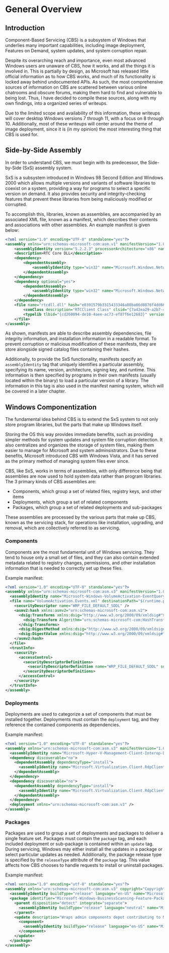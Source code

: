 # General Overview

## Introduction

Component-Based Servicing (CBS) is a subsystem of Windows that underlies many important capabilities, including image deployment, Features on Demand, system updates, and system corruption repair.

Despite its overarching reach and importance, even most advanced Windows users are unaware of CBS, how it works, and all the things it is involved in. This is partially by design, as Microsoft has released little official information as to how CBS works, and much of its functionality is locked away behind undocumented APIs. As such, the most comprehensive sources of information on CBS are scattered between various online chatrooms and obscure forums, making them hard to find and vulnerable to being lost. Thus, I have decided to compile these sources, along with my own findings, into a organized series of writeups.

Due to the limited scope and availability of this information, these writeups will cover desktop Windows versions 7 through 11, with a focus on 8 through 10. Additionally, most of these writeups will center around the theme of image deployment, since it is (in my opinion) the most interesting thing that CBS is used for.

## Side-by-Side Assembly

In order to understand CBS, we must begin with its predecessor, the Side-by-Side (SxS) assembly system.

SxS is a subsystem introduced in Windows 98 Second Edition and Windows 2000 which allows multiple versions and variants of software libraries to coexist on a system, providing a way for programs to select a specific version on demand. It also provides security and integrity-checking features that prevent these libraries from being maliciously modified or corrupted.

To accomplish this, libraries, known as assemblies, are accompanied by an associated XML file, known as a manifest, which describes their contents and associations with other assemblies. An example manifest is given below:

```xml
<?xml version="1.0" encoding="UTF-8" standalone="yes"?>
<assembly xmlns="urn:schemas-microsoft-com:asm.v1" manifestVersion="1.0">
    <assemblyIdentity version="5.2.2.3" processorArchitecture="x86" name="Microsoft.Windows.Networking.RtcDll" type="win32" publicKeyToken="6595b64144ccf1df"/>
    <description>RTC Core DLL</description>
    <dependency>
        <dependentAssembly>
            <assemblyIdentity type="win32" name="Microsoft.Windows.Networking.DxmRtp" version="5.2.2.3" processorArchitecture="x86" publicKeyToken="6595b64144ccf1df" language="*"/>
        </dependentAssembly>
    </dependency>
    <dependency optional="yes">
        <dependentAssembly>
            <assemblyIdentity type="win32" name="Microsoft.Windows.Networking.RtcRes" version="5.2.2.3" processorArchitecture="x86" publicKeyToken="6595b64144ccf1df" language="*"/>
        </dependentAssembly>
    </dependency>
    <file name="rtcdll.dll" hash="e0391579b3315433346a80ba86d0876f4dd669d9" hashalg="SHA1">
        <comClass description="RTCClient Class" clsid="{7a42ea29-a2b7-40c4-b091-f6f024aa89be}" threadingModel="Apartment"/>
        <typelib tlbid="{cd260094-de10-4aee-ac73-ef87f6e12683}" version="1.1" helpdir=""/>
    </file>
</assembly>
```

As shown, manifests are able to describe assembly dependencies, file integrity information, and installation information in a readable format. To prevent corruption or malicious modification of these manifests, they are store alongside signed catalog files containing their hashes.

Additionally, to provide the SxS functionality, manifests specify an `assemblyIdentity` tag that uniquely identifies a particular assembly, specifying its name, version, architecture, signing key, and runtime. This information is then specified by programs in their own manifests (usually located within the binary) to load a particular version of a library. The information in this tag is also used in the manifest naming system, which will be covered in a later chapter.

## Windows Componentization

The fundamental idea behind CBS is to extend the SxS system to not only store program libraries, but the parts that make up Windows itself.

Storing the OS this way provides immediate benefits, such as providing simpler methods for system updates and system file corruption detection. It also centralizes and organizes the storage of system files, making them easier to manage for Microsoft and system adminsistrators. Due to these benefits, Microsoft introduced CBS with Windows Vista, and it has served as the primary method of managing system files ever since.

CBS, like SxS, works in terms of assemblies, with only difference being that assemblies are now used to hold system data rather than program libraries. The 3 primary kinds of CBS assemblies are:
 - Components, which group a set of related files, registry keys, and other items
 - Deployments, which group a set of related components
 - Packages, which group a set of related deployments and sub-packages

These assemblies are processed by the various parts that make up CBS, known as the servicing stack, for operations like installation, upgrading, and removal, which are collectively referred to as servicing. 

### Components

Components are the most fundamental unit of Windows servicing. They tend to house only a small set of files, and they can also contain extended metadata related to registry changes, permissions, and other installation information that is needed to correctly set up these files.

Example manifest:

```xml
<?xml version="1.0" encoding="UTF-8" standalone="yes"?>
<assembly xmlns="urn:schemas-microsoft-com:asm.v3" manifestVersion="1.0" copyright="Copyright (c) Microsoft Corporation. All Rights Reserved.">
  <assemblyIdentity name="Microsoft-Windows-VolumeActivation-EventQuery" version="6.2.8250.0" processorArchitecture="amd64" language="neutral" buildType="release" publicKeyToken="31bf3856ad364e35" versionScope="nonSxS" />
  <file name="VolumeActivation.Events.xml" destinationPath="$(runtime.programData)\Microsoft\Event Viewer\Views\ServerRoles\" sourceName="VolumeActivation.Events.xml" sourcePath=".\" importPath="$(build.nttree)\">
    <securityDescriptor name="WRP_FILE_DEFAULT_SDDL" />
    <asmv2:hash xmlns:asmv2="urn:schemas-microsoft-com:asm.v2">
      <dsig:Transforms xmlns:dsig="http://www.w3.org/2000/09/xmldsig#">
        <dsig:Transform Algorithm="urn:schemas-microsoft-com:HashTransforms.Identity" />
      </dsig:Transforms>
      <dsig:DigestMethod xmlns:dsig="http://www.w3.org/2000/09/xmldsig#" Algorithm="http://www.w3.org/2000/09/xmldsig#sha256" />
      <dsig:DigestValue xmlns:dsig="http://www.w3.org/2000/09/xmldsig#">UZq+KgtzhkSi0GBqhcE16sHbVjSqibRrRdWaG/KUsmc=</dsig:DigestValue>
    </asmv2:hash>
  </file>
  <trustInfo>
    <security>
      <accessControl>
        <securityDescriptorDefinitions>
          <securityDescriptorDefinition name="WRP_FILE_DEFAULT_SDDL" sddl="O:S-1-5-80-956008885-3418522649-1831038044-1853292631-2271478464G:S-1-5-80-956008885-3418522649-1831038044-1853292631-2271478464D:P(A;;FA;;;S-1-5-80-956008885-3418522649-1831038044-1853292631-2271478464)(A;;GRGX;;;BA)(A;;GRGX;;;SY)(A;;GRGX;;;BU)(A;;GRGX;;;S-1-15-2-1)S:(AU;FASA;0x000D0116;;;WD)" operationHint="replace" description="Default SDDL for Windows Resource Protected file" />
        </securityDescriptorDefinitions>
      </accessControl>
    </security>
  </trustInfo>
</assembly>
```

### Deployments

Deployments are used to categorize a set of components that must be installed together. Deployments must contain the `deployment` tag, and they reference the contained components as dependencies.

Example manifest:

```xml
<?xml version="1.0" encoding="UTF-8" standalone="yes"?>
<assembly xmlns="urn:schemas-microsoft-com:asm.v3" manifestVersion="1.0" copyright="Copyright (c) Microsoft Corporation. All Rights Reserved.">
  <assemblyIdentity name="Microsoft-Hyper-V-Management-Client-Interop-Deployment" version="6.2.8250.0" processorArchitecture="amd64" language="neutral" buildType="release" publicKeyToken="31bf3856ad364e35" versionScope="nonSxS" />
  <dependency discoverable="no">
    <dependentAssembly dependencyType="install">
      <assemblyIdentity name="Microsoft.Virtualization.Client.RdpClientAxHost" version="6.2.8250.0" processorArchitecture="msil" language="neutral" buildType="release" publicKeyToken="31bf3856ad364e35" versionScope="nonSxS" />
    </dependentAssembly>
  </dependency>
  <dependency discoverable="no">
    <dependentAssembly dependencyType="install">
      <assemblyIdentity name="Microsoft.Virtualization.Client.RdpClientInterop" version="6.2.8250.0" processorArchitecture="msil" language="neutral" buildType="release" publicKeyToken="31bf3856ad364e35" versionScope="nonSxS" />
    </dependentAssembly>
  </dependency>
  <deployment xmlns="urn:schemas-microsoft-com:asm.v3" />
</assembly>
```

### Packages

Packages are used to group a set of deployments and packages to deliver a single feature set. Packages must contain the `package` tag, and each included deployment or sub-package is contained within an `update` tag. During servicing, Windows may either install all the updates in a package or select particular updates as needed. Additionally, the package release type is specified by the `releaseType` attribute of the `package` tag. This value affects how CBS chooses to handle requests to install or uninstall packages.

Example manifest:

```xml
<?xml version="1.0" encoding="utf-8" standalone="yes"?>
<assembly xmlns="urn:schemas-microsoft-com:asm.v3" copyright="Copyright (c) Microsoft Corporation. All Rights Reserved." manifestVersion="1.0">
  <assemblyIdentity buildType="release" language="en-US" name="Microsoft-Windows-BusinessScanning-Feature-Package-admin" processorArchitecture="amd64" publicKeyToken="31bf3856ad364e35" version="6.2.8250.0"/>
  <package identifier="Microsoft-Windows-BusinessScanning-Feature-Package-admin LP" releaseType="Language Pack">
    <parent disposition="detect" integrate="separate">
      <assemblyIdentity buildType="release" language="neutral" name="Microsoft-Windows-BusinessScanning-Feature-Package-admin" processorArchitecture="amd64" publicKeyToken="31bf3856ad364e35" version="6.2.8250.0"/>
    </parent>
    <update description="Wraps admin components depot contributing to Microsoft-Windows-BusinessScanning-Feature-Package-admin" displayName="Microsoft-Windows-BusinessScanning-Feature-Package-admin" name="Microsoft-Windows-BusinessScanning-Feature-Package-admin">
      <component>
        <assemblyIdentity buildType="release" language="en-US" name="Microsoft-Windows-BusinessScanning-Feature-Package-admin-deployment-LanguagePack" processorArchitecture="amd64" publicKeyToken="31bf3856ad364e35" version="6.2.8250.0" versionScope="nonSxS"/>
      </component>
    </update>
  </package>
</assembly>
```
